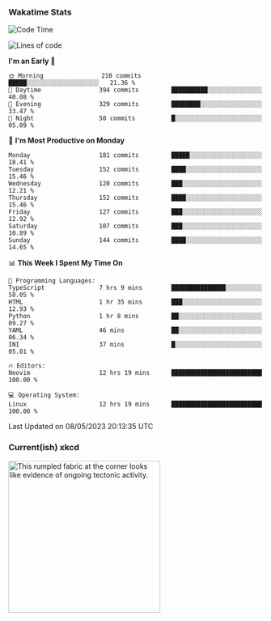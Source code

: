 ### Wakatime Stats
<!--START_SECTION:waka-->
![Code Time](http://img.shields.io/badge/Code%20Time-1%2C641%20hrs%2028%20mins-blue)

![Lines of code](https://img.shields.io/badge/From%20Hello%20World%20I%27ve%20Written-653.1%20thousand%20lines%20of%20code-blue)

**I'm an Early 🐤** 

```text
🌞 Morning                210 commits         █████░░░░░░░░░░░░░░░░░░░░   21.36 % 
🌆 Daytime                394 commits         ██████████░░░░░░░░░░░░░░░   40.08 % 
🌃 Evening                329 commits         ████████░░░░░░░░░░░░░░░░░   33.47 % 
🌙 Night                  50 commits          █░░░░░░░░░░░░░░░░░░░░░░░░   05.09 % 
```
📅 **I'm Most Productive on Monday** 

```text
Monday                   181 commits         █████░░░░░░░░░░░░░░░░░░░░   18.41 % 
Tuesday                  152 commits         ████░░░░░░░░░░░░░░░░░░░░░   15.46 % 
Wednesday                120 commits         ███░░░░░░░░░░░░░░░░░░░░░░   12.21 % 
Thursday                 152 commits         ████░░░░░░░░░░░░░░░░░░░░░   15.46 % 
Friday                   127 commits         ███░░░░░░░░░░░░░░░░░░░░░░   12.92 % 
Saturday                 107 commits         ███░░░░░░░░░░░░░░░░░░░░░░   10.89 % 
Sunday                   144 commits         ████░░░░░░░░░░░░░░░░░░░░░   14.65 % 
```


📊 **This Week I Spent My Time On** 

```text
💬 Programming Languages: 
TypeScript               7 hrs 9 mins        ███████████████░░░░░░░░░░   58.05 % 
HTML                     1 hr 35 mins        ███░░░░░░░░░░░░░░░░░░░░░░   12.93 % 
Python                   1 hr 8 mins         ██░░░░░░░░░░░░░░░░░░░░░░░   09.27 % 
YAML                     46 mins             ██░░░░░░░░░░░░░░░░░░░░░░░   06.34 % 
INI                      37 mins             █░░░░░░░░░░░░░░░░░░░░░░░░   05.01 % 

🔥 Editors: 
Neovim                   12 hrs 19 mins      █████████████████████████   100.00 % 

💻 Operating System: 
Linux                    12 hrs 19 mins      █████████████████████████   100.00 % 
```


 Last Updated on 08/05/2023 20:13:35 UTC
<!--END_SECTION:waka-->

### Current(ish) xkcd
<a id="xkcd-a" title="This rumpled fabric at the corner looks like evidence of ongoing tectonic activity." href="https://www.xkcd.com" target="_blank">
        <img align="center" id="xkcd-img" src="https://imgs.xkcd.com/comics/planetary_scientist.png" alt="This rumpled fabric at the corner looks like evidence of ongoing tectonic activity." height=300 />
</a>

